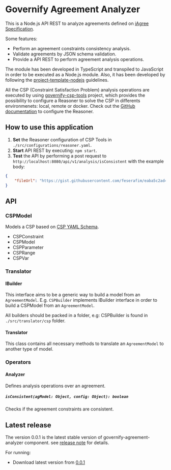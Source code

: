 # Governify Agreement Analyzer
This is a Node.js API REST to analyze agreements defined on
[iAgree Specification](http://iagree.specs.governify.io/Specification/).

Some features:
 - Perform an agreement constraints consistency analysis.
 - Validate agreements by JSON schema validation.
 - Provide a API REST to perform agreement analysis operations.

The module has been developed in TypeScript and transpiled to JavaScript in order to be
executed as a Node.js module. Also, it has been developed by following the
[project-template-nodejs](https://github.com/isa-group/project-template-nodejs) 
guidelines.

All the CSP (Constraint Satisfaction Problem) analysis operations are executed by using
[governify-csp-tools](https://github.com/isa-group/governify-csp-tools)
project, which provides the possibility to configure a Reasoner to solve the CSP
in differents environmenets: local, remote or docker.
Check out the [GitHub documentation](https://github.com/isa-group/governify-csp-tools)
to configure the Reasoner.

## How to use this application
1. **Set** the Reasoner configuration of CSP Tools in `./src/configurations/reasoner.yaml`.
2. **Start** API REST by executing: `npm start`.
3. **Test** the API by performing a post request to `http://localhost:8080/api/v1/analysis/isConsistent`
with the example body:
```json
{
	"fileUrl": "https://gist.githubusercontent.com/feserafim/eaba5c2ad4eb82245c2eca154a64c264/raw/732706de8e1b12e6b8c4e75bb02802b165779b17/agreement-valid.yaml"
}
```

## API
### CSPModel
Models a CSP based on [CSP YAML Schema](https://github.com/isa-group/governify-csp-tools#).

- CSPConstraint
- CSPModel
- CSPParameter
- CSPRange
- CSPVar

### Translator

#### IBuilder
This interface aims to be a generic way to build a model from an `AgreementModel`.
E.g. `CSPBuilder` implements IBuilder interface in order to build a CSPModel from an `AgreementModel`.

All builders should be packed in a folder, e.g: CSPBuilder is found in `./src/translator/csp` folder.

#### Translator
This class contains all necessary methods to translate an `AgreementModel` to another type of model.

### Operators

#### Analyzer
Defines analysis operations over an agreement.

##### `isConsistent(agModel: Object, config: Object): boolean`
Checks if the agreement constraints are consistent.

## Latest release

The version 0.0.1 is the latest stable version of governify-agreement-analyzer component.
see [release note](http://github.com/isa-group/governify-agreement-analyzer/releases/tag/0.0.1) for details.

For running:

- Download latest version from [0.0.1](http://github.com/isa-group/governify-agreement-analyzer/releases/tag/0.0.1)